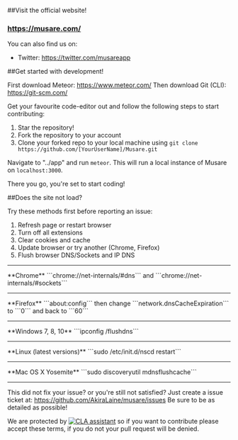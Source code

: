 ##Visit the official website!

### https://musare.com/

You can also find us on:
* Twitter: https://twitter.com/musareapp

##Get started with development!

First download Meteor: https://www.meteor.com/
Then download Git (CLI): https://git-scm.com/

Get your favourite code-editor out and follow the following steps to start contributing:
1. Star the repository!
2. Fork the repository to your account
3. Clone your forked repo to your local machine using ```git clone https://github.com/[YourUserName]/Musare.git```

Navigate to "../app" and run ```meteor```. This will run a local instance of Musare on ```localhost:3000```.

There you go, you're set to start coding!

##Does the site not load?

Try these methods first before reporting an issue:

1. Refresh page or restart browser
2. Turn off all extensions
3. Clear cookies and cache
4. Update browser or try another (Chrome, Firefox)
5. Flush browser DNS/Sockets and IP DNS
<hr>
**Chrome**
```chrome://net-internals/#dns``` and ```chrome://net-internals/#sockets```
<hr>
**Firefox**
```about:config``` then change ```network.dnsCacheExpiration``` to ```0``` and back to ```60```
<hr>
**Windows 7, 8, 10**
```ipconfig /flushdns```
<hr>
**Linux (latest versions)**
```sudo /etc/init.d/nscd restart```
<hr>
**Mac OS X Yosemite**
```sudo discoveryutil mdnsflushcache```
<hr>

This did not fix your issue? or you're still not satisfied? Just create a issue ticket at:
https://github.com/AkiraLaine/musare/issues
Be sure to be as detailed as possible!

We are protected by [![CLA assistant](https://cla-assistant.io/readme/badge/Musare/Musare)](https://cla-assistant.io/Musare/Musare) so if you want to contribute please accept these terms, if you do not your pull request will be denied.
